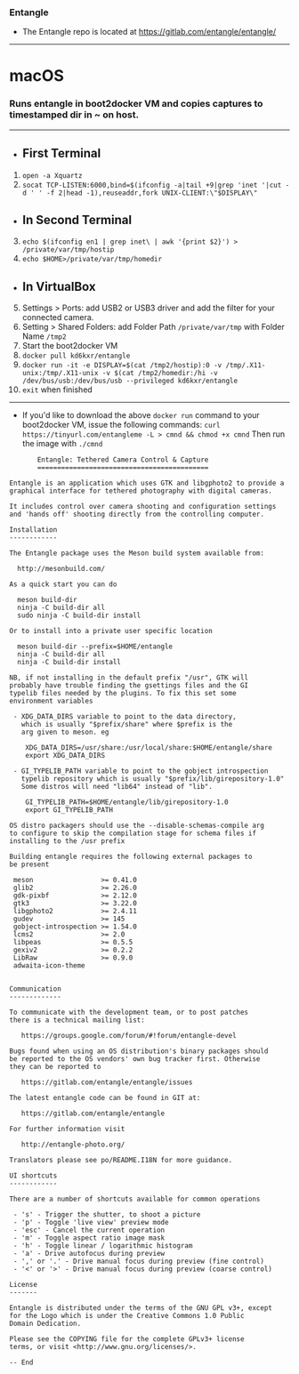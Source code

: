 ### Entangle

* The Entangle repo is located at https://gitlab.com/entangle/entangle/

<hr>

# macOS 

### Runs entangle in boot2docker VM and copies captures to timestamped dir in ~ on host.

<hr>

* ## First Terminal

1. `open -a Xquartz`
2. `socat TCP-LISTEN:6000,bind=$(ifconfig -a|tail +9|grep 'inet '|cut -d ' ' -f 2|head -1),reuseaddr,fork UNIX-CLIENT:\"$DISPLAY\"`

* ## In Second Terminal

3. `echo $(ifconfig en1 | grep inet\ | awk '{print $2}') > /private/var/tmp/hostip`
4. `echo $HOME>/private/var/tmp/homedir` 

* ## In VirtualBox

5. Settings > Ports: add USB2 or USB3 driver and add the filter for your connected camera.
6. Setting > Shared Folders: add Folder Path `/private/var/tmp` with Folder Name `/tmp2`
7. Start the boot2docker VM
8. `docker pull kd6kxr/entangle`
9. `docker run -it -e DISPLAY=$(cat /tmp2/hostip):0 -v /tmp/.X11-unix:/tmp/.X11-unix -v $(cat /tmp2/homedir:/hi -v /dev/bus/usb:/dev/bus/usb --privileged kd6kxr/entangle`
10. `exit` when finished

<hr>

* If you'd like to download the above `docker run` command to your boot2docker VM, issue the following commands:
`curl https://tinyurl.com/entangleme -L > cmnd && chmod +x cmnd`
Then run the image with `./cmnd`



```
       Entangle: Tethered Camera Control & Capture
       ===========================================

Entangle is an application which uses GTK and libgphoto2 to provide a
graphical interface for tethered photography with digital cameras.

It includes control over camera shooting and configuration settings
and 'hands off' shooting directly from the controlling computer.

Installation
------------

The Entangle package uses the Meson build system available from:

  http://mesonbuild.com/

As a quick start you can do

  meson build-dir
  ninja -C build-dir all
  sudo ninja -C build-dir install

Or to install into a private user specific location

  meson build-dir --prefix=$HOME/entangle
  ninja -C build-dir all
  ninja -C build-dir install

NB, if not installing in the default prefix "/usr", GTK will
probably have trouble finding the gsettings files and the GI
typelib files needed by the plugins. To fix this set some
environment variables

 - XDG_DATA_DIRS variable to point to the data directory,
   which is usually "$prefix/share" where $prefix is the
   arg given to meson. eg

    XDG_DATA_DIRS=/usr/share:/usr/local/share:$HOME/entangle/share
    export XDG_DATA_DIRS

 - GI_TYPELIB_PATH variable to point to the gobject introspection
   typelib repository which is usually "$prefix/lib/girepository-1.0"
   Some distros will need "lib64" instead of "lib".

    GI_TYPELIB_PATH=$HOME/entangle/lib/girepository-1.0
    export GI_TYPELIB_PATH

OS distro packagers should use the --disable-schemas-compile arg
to configure to skip the compilation stage for schema files if
installing to the /usr prefix

Building entangle requires the following external packages to
be present

 meson                 >= 0.41.0
 glib2                 >= 2.26.0
 gdk-pixbf             >= 2.12.0
 gtk3                  >= 3.22.0
 libgphoto2            >= 2.4.11
 gudev                 >= 145
 gobject-introspection >= 1.54.0
 lcms2                 >= 2.0
 libpeas               >= 0.5.5
 gexiv2                >= 0.2.2
 LibRaw                >= 0.9.0
 adwaita-icon-theme


Communication
-------------

To communicate with the development team, or to post patches
there is a technical mailing list:

   https://groups.google.com/forum/#!forum/entangle-devel

Bugs found when using an OS distribution's binary packages should
be reported to the OS vendors' own bug tracker first. Otherwise
they can be reported to

   https://gitlab.com/entangle/entangle/issues

The latest entangle code can be found in GIT at:

   https://gitlab.com/entangle/entangle

For further information visit

   http://entangle-photo.org/

Translators please see po/README.I18N for more guidance.

UI shortcuts
------------

There are a number of shortcuts available for common operations

 - 's' - Trigger the shutter, to shoot a picture
 - 'p' - Toggle 'live view' preview mode
 - 'esc' - Cancel the current operation
 - 'm' - Toggle aspect ratio image mask
 - 'h' - Toggle linear / logarithmic histogram
 - 'a' - Drive autofocus during preview
 - ',' or '.' - Drive manual focus during preview (fine control)
 - '<' or '>' - Drive manual focus during preview (coarse control)

License
-------

Entangle is distributed under the terms of the GNU GPL v3+, except
for the Logo which is under the Creative Commons 1.0 Public
Domain Dedication.

Please see the COPYING file for the complete GPLv3+ license
terms, or visit <http://www.gnu.org/licenses/>.

-- End
```
